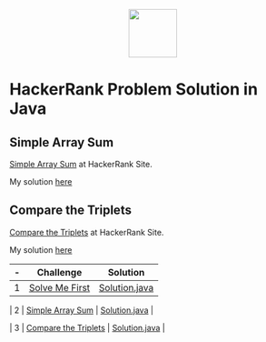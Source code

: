 <p align="center">
    <a href="https://www.hackerrank.com/">
        <img height=85 src="https://d3keuzeb2crhkn.cloudfront.net/hackerrank/assets/styleguide/logo_wordmark-f5c5eb61ab0a154c3ed9eda24d0b9e31.svg">
    </a>    
    <br/><h1>HackerRank Problem Solution in Java</h1>
</p>




## Simple Array Sum
[Simple Array Sum](https://www.hackerrank.com/challenges/simple-array-sum/problem) at HackerRank Site.

My solution [here](https://github.com/darkheart101/HackerRank-Java-ProblemSolving/blob/master/SimpleArraySum/Solution.java)

## Compare the Triplets
[Compare the Triplets](https://www.hackerrank.com/challenges/compare-the-triplets/problem) at HackerRank Site.

My solution [here](https://github.com/darkheart101/HackerRank-Java-ProblemSolving/blob/master/CompareTheTriplets/Solution.java)

| - |                                                          Challenge                                                         | Solution |
|:---:|:--------------------------------------------------------------------------------------------------------------------------:|:------:|
|  1  | [Solve Me First](https://www.hackerrank.com/challenges/solve-me-first/problem) | [Solution.java](https://github.com/darkheart101/HackerRank-Java-ProblemSolving/blob/master/SoliveMeFirst/Solution.java) |

|  2  | [Simple Array Sum](https://www.hackerrank.com/challenges/simple-array-sum/problem) | [Solution.java](https://github.com/darkheart101/HackerRank-Java-ProblemSolving/blob/master/SimpleArraySum/Solution.java) |

|  3  | [Compare the Triplets](https://www.hackerrank.com/challenges/compare-the-triplets/problem) | [Solution.java](https://github.com/darkheart101/HackerRank-Java-ProblemSolving/blob/master/CompareTheTriplets/Solution.java) |